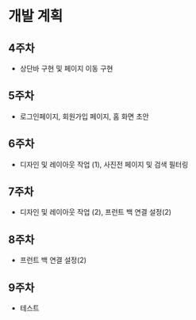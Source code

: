 # 개발 계획
## 4주차 
- 상단바 구현 및 페이지 이동 구현
## 5주차 
- 로그인페이지, 회원가입 페이지, 홈 화면 초안
## 6주차
- 디자인 및 레이아웃 작업 (1), 사진전 페이지 및 검색 필터링
## 7주차
- 디자인 및 레이아웃 작업 (2), 프런트 백 연결 설정(2)
## 8주차
- 프런트 백 연결 설정(2)
## 9주차
- 테스트
